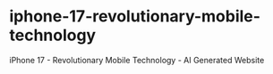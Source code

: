 # iphone-17-revolutionary-mobile-technology
iPhone 17 - Revolutionary Mobile Technology - AI Generated Website
